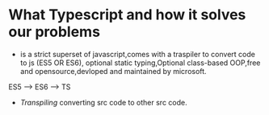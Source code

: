 # What Typescript and how it solves our problems

- is a strict superset of javascript,comes with a traspiler to convert code to js (ES5 OR ES6), optional static typing,Optional class-based OOP,free and opensource,devloped and maintained by microsoft.

ES5 --> ES6 --> TS

- _Transpiling_ converting src code to other src code.
